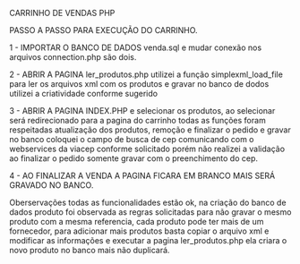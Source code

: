 ﻿CARRINHO DE VENDAS PHP


PASSO A PASSO PARA EXECUÇÃO DO CARRINHO.


1 - IMPORTAR O BANCO DE DADOS venda.sql e mudar conexão nos arquivos connection.php são dois. 

2 - ABRIR A PAGINA ler_produtos.php utilizei a função simplexml_load_file para ler os arquivos xml com os produtos e gravar no banco de dodos utilizei a criatividade conforme sugerido

3 - ABRIR A PAGINA INDEX.PHP e selecionar os produtos, ao selecionar será redirecionado para a pagina do carrinho todas as funções foram respeitadas atualização dos produtos, remoção e finalizar o pedido e gravar no banco 
coloquei o campo de busca de cep comunicando com o webservices da viacep conforme solicitado porém não realizei a validação ao finalizar o pedido somente gravar com o preenchimento do cep.

4 - AO FINALIZAR A VENDA A PAGINA FICARA EM BRANCO MAIS SERÁ GRAVADO NO BANCO.


Oberservações todas as funcionalidades estão ok, na criação do banco de dados produto foi observada as regras solicitadas para não gravar o mesmo produto com a mesma referencia, cada produto pode ter mais de um fornecedor, para adicionar mais produtos basta copiar o arquivo xml e modificar as informações e executar a pagina ler_produtos.php ela criara o novo produto no banco mais não duplicará.
